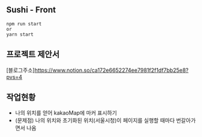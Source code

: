## Sushi - Front

```
npm run start
or
yarn start
```

## 프로젝트 제안서
[블로그주소]https://www.notion.so/ca172e6652274ee7981f2f1df7bb25e8?pvs=4

## 작업현황
* 나의 위치를 얻어 kakaoMap에 마커 표시하기
* (문제점) 나의 위치와 초기화된 위치(서울시청)이 페이지를 실행할 때마다 번갈아가면서 나옴 
